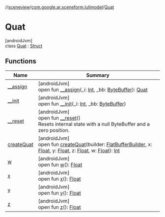 //[sceneview](../../../index.md)/[com.google.ar.sceneform.lullmodel](../index.md)/[Quat](index.md)

# Quat

[androidJvm]\
class [Quat](index.md) : [Struct](../../com.google.flatbuffers/-struct/index.md)

## Functions

| Name | Summary |
|---|---|
| [__assign](__assign.md) | [androidJvm]<br>open fun [__assign](__assign.md)(_i: [Int](https://kotlinlang.org/api/latest/jvm/stdlib/kotlin/-int/index.html), _bb: [ByteBuffer](https://developer.android.com/reference/kotlin/java/nio/ByteBuffer.html)): [Quat](index.md) |
| [__init](__init.md) | [androidJvm]<br>open fun [__init](__init.md)(_i: [Int](https://kotlinlang.org/api/latest/jvm/stdlib/kotlin/-int/index.html), _bb: [ByteBuffer](https://developer.android.com/reference/kotlin/java/nio/ByteBuffer.html)) |
| [__reset](../../com.google.flatbuffers/-struct/__reset.md) | [androidJvm]<br>open fun [__reset](../../com.google.flatbuffers/-struct/__reset.md)()<br>Resets internal state with a null ByteBuffer and a zero position. |
| [createQuat](create-quat.md) | [androidJvm]<br>open fun [createQuat](create-quat.md)(builder: [FlatBufferBuilder](../../com.google.flatbuffers/-flat-buffer-builder/index.md), x: [Float](https://kotlinlang.org/api/latest/jvm/stdlib/kotlin/-float/index.html), y: [Float](https://kotlinlang.org/api/latest/jvm/stdlib/kotlin/-float/index.html), z: [Float](https://kotlinlang.org/api/latest/jvm/stdlib/kotlin/-float/index.html), w: [Float](https://kotlinlang.org/api/latest/jvm/stdlib/kotlin/-float/index.html)): [Int](https://kotlinlang.org/api/latest/jvm/stdlib/kotlin/-int/index.html) |
| [w](w.md) | [androidJvm]<br>open fun [w](w.md)(): [Float](https://kotlinlang.org/api/latest/jvm/stdlib/kotlin/-float/index.html) |
| [x](x.md) | [androidJvm]<br>open fun [x](x.md)(): [Float](https://kotlinlang.org/api/latest/jvm/stdlib/kotlin/-float/index.html) |
| [y](y.md) | [androidJvm]<br>open fun [y](y.md)(): [Float](https://kotlinlang.org/api/latest/jvm/stdlib/kotlin/-float/index.html) |
| [z](z.md) | [androidJvm]<br>open fun [z](z.md)(): [Float](https://kotlinlang.org/api/latest/jvm/stdlib/kotlin/-float/index.html) |
